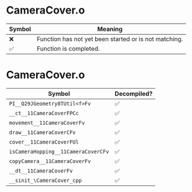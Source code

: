 # CameraCover.o
| Symbol | Meaning 
| ------------- | ------------- 
| :x: | Function has not yet been started or is not matching. 
| :white_check_mark: | Function is completed. 


# CameraCover.o
| Symbol | Decompiled? |
| ------------- | ------------- |
| `PI__Q29JGeometry8TUtil<f>Fv` | :white_check_mark: |
| `__ct__11CameraCoverFPCc` | :white_check_mark: |
| `movement__11CameraCoverFv` | :white_check_mark: |
| `draw__11CameraCoverCFv` | :white_check_mark: |
| `cover__11CameraCoverFUl` | :white_check_mark: |
| `isCameraHopping__11CameraCoverCFv` | :white_check_mark: |
| `copyCamera__11CameraCoverFv` | :white_check_mark: |
| `__dt__11CameraCoverFv` | :white_check_mark: |
| `__sinit_\CameraCover_cpp` | :white_check_mark: |
